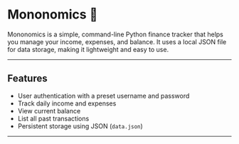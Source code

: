 # Mononomics 💸

Mononomics is a simple, command-line Python finance tracker that helps you manage your income, expenses, and balance. It uses a local JSON file for data storage, making it lightweight and easy to use.

---

## Features
- User authentication with a preset username and password
- Track daily income and expenses
- View current balance
- List all past transactions
- Persistent storage using JSON (`data.json`)

---

